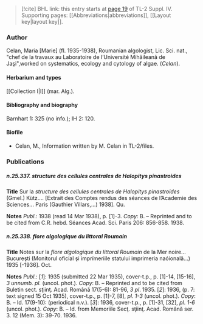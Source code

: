 > [!cite] BHL link: this entry starts at [page 19](https://www.biodiversitylibrary.org/item/103860#page/29/mode/1up) of TL-2 Suppl. IV.
> Supporting pages: [[Abbreviations|abbreviations]], [[Layout key|layout key]].

### Author

Celan, Maria \[Marie\] (fl. 1935-1938), Roumanian algologist, Lic. Sci. nat., "chef de la travaux au Laboratoire de l’Université Mihǎileanǎ de Jaşi",worked on systematics, ecology and cytology of algae. (*Celan*).

#### Herbarium and types

[[Collection I|I]] (mar. Alg.).

#### Bibliography and biography

Barnhart 1: 325 (no info.); IH 2: 120.

#### Biofile

- Celan, M., Information written by M. Celan in TL-2/files.

### Publications

##### n.25.337. structure des cellules centrales de Halopitys pinastroides

**Title**
Sur la *structure des cellules centrales de Halopitys pinastroides* (Gmel.) Kütz.... \[Extrait des Comptes rendus des séances de l’Academie des Sciences... Paris (Gauthier Villars,...) 1938\]. Qu.

**Notes**
*Publ*.: 1938 (read 14 Mar 1938), p. \[1\]-3. *Copy*: B. – Reprinted and to be cited from C.R. hebd. Séances Acad. Sci. Paris 206: 856-858. 1938.

##### n.25.338. flore algologique du littoral Roumain

**Title**
Notes sur la *flore algologique du littoral Roumain* de la Mer noire... Bucureşti (Monitorul oficial şi imprímeriile statului imprimeria naóională...) 1935 \[-1936\]. Oct.

**Notes**
*Publ*.: \[*1*\]: 1935 (submitted 22 Mar 1935), cover-t.p., p. \[1\]-14, \[15-16\], *3 unnumb. pl.* (uncol. phot.). *Copy*: B. – Reprinted and to be cited from Buletin sect. sţiinţ. Acad. Română 17(5-6): 81-96, *3 pl*. 1935.
\[*2*\]: 1936, (p. 7: text signed 15 Oct 1935), cover-t.p., p. \[1\]-7, \[8\], *pl*. *1-3* (uncol. phot.). *Copy*: B. – Id. 17(9-10): (periodical n.v.).
\[*3*\]: 1936, cover-t.p., p. \[1\]-31, \[32\], *pl*. *1-6* (uncol. phot.). *Copy*: B. – Id. from Memoriile Secţ. sţiinţ. Acad. Română ser. 3. 12 (Mem. 3): 39-70. 1936.

